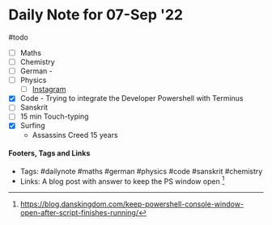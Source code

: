 # Daily Note for 07-Sep '22
#todo
- [ ] Maths
- [ ] Chemistry
- [ ] German - 
- [ ] Physics
	- [ ] [Instagram](https://www.instagram.com/physics.infographics/)
- [x] Code - Trying to integrate the Developer Powershell with Terminus
- [ ] Sanskrit
- [ ] 15 min Touch-typing
- [x] Surfing
	-  Assassins Creed 15 years


#### Footers, Tags and Links
- Tags: #dailynote #maths #german #physics #code #sanskrit #chemistry
- Links:  A blog post with answer to keep the PS window open [^1]

[^1]:https://blog.danskingdom.com/keep-powershell-console-window-open-after-script-finishes-running/